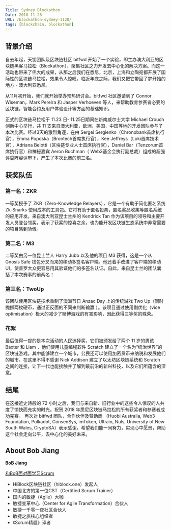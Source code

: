 ```yaml
---
Title: Sydney Blockathon
Date: 2018-11-28   
URL: /blockathon-sydney-1128/ 
tags: [blockchain, blockathon]
---
```


## 背景介绍

自去年起，天钥团队及区块链社区 bitfwd 开始了一个实验，即主办澳大利亚的区块链黑客马拉松（Blockathon），聚集社区之力开发去中心化的解决方案。而这一活动也带来了伟大的成果，从那之后我们在悉尼，北京，上海和立陶宛都开展了国际性的区块链马拉松，效果令人惊叹。临近年底之际，我们又把它带回了梦开始的地方 - 澳大利亚悉尼。

从11月初开始，我们就开始举办预热研讨会。bitfwd 社区邀请到了 Connor Wiseman，Mark Pereira 和 Jasper Verhoeven 等人，来帮助教育参赛者必要的区块链，智能合约及用户体验设计等方面的基础知识。

正式的区块链马拉松于 11.23 日- 11.25日期间在新南威尔士大学 Michael Crouch 创新中心举行，共 11 支来自澳大利亚，欧洲，美国，中国等地的开发团队参与了本次比赛。经过3天的激烈角逐，在由 Sergei Sergienko（Chronobank首席执行官），Emma Poposka（Brontech首席执行官），Kee Jeffreys（Loki首席技术官），Adriana Belotti（区块链专业人士首席执行官），Daniel Bar（Tenzorum首席执行官）和神秘嘉宾 Aeron Buchman（ Web3基金会执行副总裁）组成的超强评委阵容评审下，产生了本次比赛的前三名。

## 获奖队伍

### 第一名：ZKR

一等奖授予了 ZKR（Zero-Knowledge Relayers），它是一个有助于简化匿名系统 Zk-Snarks 使用成本的工具包。它将有助于匿名投票，匿名奖品收集等匿名系统的应用开发。来自澳大利亚昆士兰州的 Kendrick Tan 作为该项目的领导和主要开发人员登台领奖，表示了获奖的惊喜之余，也为能开发区块链生态系统中非常需要的项目感到骄傲。

### 第二名：M3

二等奖由另一位昆士兰人 Harry Jubb 以及他的项目 M3 获得，这是一个从 Gnosis Safe 钱包分叉而来的移动多签名客户端。他还着手改进了客户端的移动UI，使普罗大众更容易用其验证他们的多签名认证。自此，来自昆士兰的团队囊括了本次赛事的前两名！

### 第三名：TwoUp

该团队使用区块链技术重制了澳洲节日 Anzac Day 上的传统游戏 Two Up（同时抛掷两枚硬币，通过正反面的不同来判断输赢 ）。该项目通过使用副优化（vice optimisation）极大的减少了赌博游戏的有害影响，因此获得三等奖的殊荣。

### 花絮
最后值得一提的是本次活动的人民选择奖，它们被颁发给了两个 11 岁的男孩 Baxter 和 Liam ，他们使用儿童编程软件 Scratch 建立了一个名为“统治世界”的区块链游戏。其中能够建立一个城市，公民还可以使用加密货币来纳税和发展他们的城市。在这里不得不感谢 Nick Addison 建立了以太坊区块链系统和 Scratch 之间的连接，让下一代也能接触并了解到最前沿的新兴科技，以及它们所蕴含的深意。

## 结尾

在这接近史诗般的 72 小时之后，我们与来自新、旧行业中的这些令人惊叹的人共度了愉快而充实的时光。祝贺 2018 年悉尼区块链马拉松的所有获奖者和参赛者成功完赛。  再次对 bitfwd 团队，合作伙伴及赞助商 （Huobi Australia, Web3 Foundation, Polkadot, ConsenSys, imToken, Ultrain, Nuls, University of New South Wales, CryptoSA）表示感谢。希望我们能一同努力，实现心中愿景，帮助这个社会走向公平，去中心化的美好未来。

## About Bob Jiang
**BoB Jiang**

[和BoB面对面学习Scrum](https://yihuode.io/brands/33)

- HiBlock区块链社区（hiblock.one）发起人  
- 中国北方的第一位CST（Certified Scrum Trainer）  
- 国内的敏捷（Agile）大咖  
- 敏捷变革中心（Center for Agile Transformation）合伙人  
- 敏捷一千零一夜社区合伙人  
- 敏捷之旅核心组织者  
- 《Scrum精髓》译者
